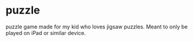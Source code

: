 # puzzle
puzzle game made for my kid who loves jigsaw puzzles. Meant to only be played on iPad or similar device.

